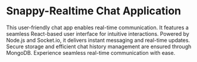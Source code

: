 # Snappy-Realtime Chat Application

This user-friendly chat app enables real-time communication. It features a seamless React-based user interface for intuitive interactions. Powered by Node.js and Socket.io, it delivers instant messaging and real-time updates. Secure storage and efficient chat history management are ensured through MongoDB. Experience seamless real-time communication with ease.

